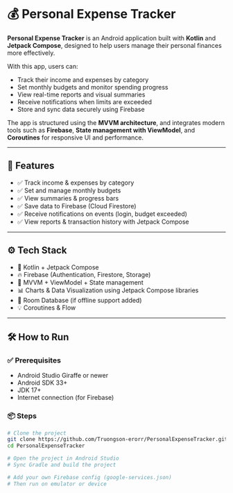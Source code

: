 # 💰 Personal Expense Tracker

**Personal Expense Tracker** is an Android application built with **Kotlin** and **Jetpack Compose**, designed to help users manage their personal finances more effectively.

With this app, users can:

- Track their income and expenses by category  
- Set monthly budgets and monitor spending progress  
- View real-time reports and visual summaries  
- Receive notifications when limits are exceeded  
- Store and sync data securely using Firebase  

The app is structured using the **MVVM architecture**, and integrates modern tools such as **Firebase**, **State management with ViewModel**, and **Coroutines** for responsive UI and performance.

---

## 📱 Features

- ✅ Track income & expenses by category  
- ✅ Set and manage monthly budgets  
- ✅ View summaries & progress bars  
- ✅ Save data to Firebase (Cloud Firestore)  
- ✅ Receive notifications on events (login, budget exceeded)  
- ✅ View reports & transaction history with Jetpack Compose  

---

## ⚙️ Tech Stack

- 🧠 Kotlin + Jetpack Compose  
- 🔥 Firebase (Authentication, Firestore, Storage)  
- 🧭 MVVM + ViewModel + State management  
- 📊 Charts & Data Visualization using Jetpack Compose libraries  
- 💾 Room Database (if offline support added)  
- 💡 Coroutines & Flow  

---

## 🛠️ How to Run

### ✅ Prerequisites

- Android Studio Giraffe or newer  
- Android SDK 33+  
- JDK 17+  
- Internet connection (for Firebase)

### 📦 Steps

```bash
# Clone the project
git clone https://github.com/Truongson-erorr/PersonalExpenseTracker.git
cd PersonalExpenseTracker

# Open the project in Android Studio
# Sync Gradle and build the project

# Add your own Firebase config (google-services.json)
# Then run on emulator or device
